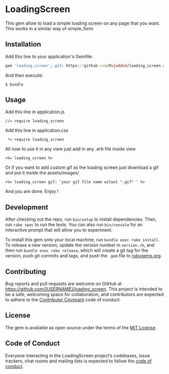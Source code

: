# LoadingScreen

This gem allow to load a simple loading screen on any page that you want. This works in a similar way of simple_form

## Installation

Add this line to your application's Gemfile:

```ruby
gem 'loading_screen', git: https://github.com/Mujadded/loading_screen.git
```

And then execute:

    $ bundle

## Usage

Add this line in application.js
```
//= require loading_screen
```

Add this line in application.css
```
 *= require loading_screen
```

All now to use it in any view just add in any .erb file inside view
```
<%= loading_screen %>
```
Or if you want to add custom gif as the loading screen just download a gif and put it inside the assets/images/
```
<%= loading_screen gif: 'your gif file name witout ".gif" ' %>
```
And you are done. Enjoy !
## Development

After checking out the repo, run `bin/setup` to install dependencies. Then, run `rake spec` to run the tests. You can also run `bin/console` for an interactive prompt that will allow you to experiment.

To install this gem onto your local machine, run `bundle exec rake install`. To release a new version, update the version number in `version.rb`, and then run `bundle exec rake release`, which will create a git tag for the version, push git commits and tags, and push the `.gem` file to [rubygems.org](https://rubygems.org).

## Contributing

Bug reports and pull requests are welcome on GitHub at https://github.com/[USERNAME]/loading_screen. This project is intended to be a safe, welcoming space for collaboration, and contributors are expected to adhere to the [Contributor Covenant](http://contributor-covenant.org) code of conduct.

## License

The gem is available as open source under the terms of the [MIT License](https://opensource.org/licenses/MIT).

## Code of Conduct

Everyone interacting in the LoadingScreen project’s codebases, issue trackers, chat rooms and mailing lists is expected to follow the [code of conduct](https://github.com/[USERNAME]/loading_screen/blob/master/CODE_OF_CONDUCT.md).
